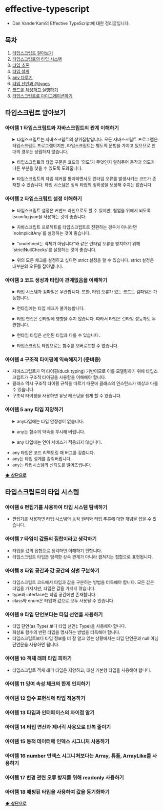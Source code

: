 # effective-typescript
- Dan VanderKam의 Effective TypeScript에 대한 정리글입니다.

## 목차

1. [타입스크립트 알아보기](#타입스크립트-알아보기)
2. [타입스크립트의 타입 시스템](#타입스크립트의-타입-시스템)
3. [타입 추론](#타입-추론)
4. [타입 설계](#타입-설계)
5. [any 다루기](#any-다루기)
6. [타입 선언과 @types](#타입-선언과-@types)
7. [코드를 작성하고 실행하기](#코드를-작성하고-실행하기)
8. [타입스크립트로 마이그레이션하기](#타입스크립트로-마이그레이션하기)

## **타입스크립트 알아보기**
### 아이템 1 타입스크립트와 자바스크립트의 관계 이해하기

<ul>
<details>
<summary>타입스크립트는 자바스크립트의 상위집합입니다. 모든 자바스크립트 프로그램은 타입스크립트 프로그램이지만, 타입스크립트는 별도의 문법을 가지고 있으므로 반대의 경우는 성립하지 않습니다.</summary>
<div markdown="1"><br/>
  
```js
// JavaScript
function greet(who: string) { // SyntaxError: Unexpected token :
  console.log('Hello', who);
}
```
자바스크립트에선 위와 같은 타입스크립트 문법을 사용할 수 없습니다. 그러나 타입스크립트에서는 자바스크립트의 모든 문법을 사용할 수 있습니다.
<br/><br/>
  
</div>
</details>
</ul>

<ul>
<details>
<summary>타입스크립트의 타입 구문은 코드의 '의도'가 무엇인지 알려주어 동작과 의도가 다른 부분을 찾을 수 있도록 도와줍니다.</summary>
<div markdown="1"><br/>
  
```ts
interface State {
  name: string;
  capital: string; // 의도
}

const states: State[] = [
  {name: 'Alabama', capital: 'Montgomery'},
  {name: 'Alaska',  capitol: 'Juneau'}, // 동작
                 // ~~~~~~~~~~~~~~~~~ Did you mean to write 'capital'?
  {name: 'Arizona', capital: 'Phoenix'},
  // ...
];
```
명시적으로 states를 선언하면 코드 작성자의 의도를 타입스크립트에게 알려줄 수 있고(capital), 만약 잘못된 동작(capitol)이 발생하였다면 타입스크립트는 에러와 함께 해결 방법을 추천해줍니다.<br/><br/>
  
</div>
</details>
</ul>

<ul>
<details>
<summary>타입스크립트의 타입 체커를 통과하면서도 런타임 오류를 발생시키는 코드가 존재할 수 있습니다. 타입 시스템은 정적 타입의 정확성을 보장해 주지는 않습니다.</summary>
<div markdown="1"><br/>
  
```ts
const names = ['Alice', 'Bob'];
console.log(names[2].toUpperCase());
// TypeError: Cannot read property 'toUpperCase' of undefined
```
타입은 정확하지만 존재하지 않는 인덱스에 접근하려 시도하였기 때문에 에러가 발생합니다.<br/><br/>
  
</div>
</details>
</ul>

### 아이템 2 타입스크립트 설정 이해하기

<ul>
<details>
<summary>타입스크립트 설정은 커맨드 라인으로도 할 수 있지만, 협업을 위해서 되도록 tsconfig.json을 사용하는 것이 좋습니다.</summary>
<div markdown="1"><br/>
  
```cli
$ tsc --init
```
위 명령어를 입력하면 루트 디렉토리에 tsconfig.json 파일을 만들어줍니다.<br/><br/>
  
</div>
</details>
</ul>

<ul>
<details>
<summary>자바스크립트 프로젝트를 타입스크립트로 전환하는 경우가 아니라면 `noImplicitAny`를 설정하는 것이 좋습니다.</summary>
<div markdown="1"><br/>
  
**나쁜 예:** 
```ts
// tsConfig: {"noImplicitAny":false}

function add(a, b) {
  return a + b;
}
```
`noImplicitAny`가 해제된 경우 함수의 타입이 설정되지 않아도 자동적으로 any로 추론됩니다.
  
**좋은 예:**  
```ts
// tsConfig: {"noImplicitAny":true}

function add(a, b) {
          // ~    Parameter 'a' implicitly has an 'any' type
          //    ~ Parameter 'b' implicitly has an 'any' type
  return a + b;
}
```
`noImplicitAny`가 설정된 경우 명시적으로 any 타입을 설정하지 않는 이상 추론된 결과가 any라면 에러가 발생합니다.<br/><br/>
  
</div>
</details>
</ul>

<ul>
<details>
<summary>"undefined는 객체가 아닙니다"와 같은 런타임 오류를 방지하기 위해 `strictNullChecks`를 설정하는 것이 좋습니다.</summary>
<div markdown="1"><br/>
  
**나쁜 예:**
```ts
// tsConfig: {"noImplicitAny":true,"strictNullChecks":false}

const x: number = null;  // OK, null is a valid number
```
`strictNullChecks`을 설정하지 않는 경우 null과 undefined가 허용됩니다.

**좋은 예:**
```ts
// tsConfig: {"noImplicitAny":true,"strictNullChecks":true}

const x: number = null;
//    ~ Type 'null' is not assignable to type 'number'
```
`strictNullChecks`을 설정한 경우 null과 undefined를 명시적으로 허용하지 않는 이상 오류를 발생시킵니다. 이러한 방식은 코드 작성을 어렵게 하지만 "undefined는 객체가 아닙니다"와 같은 null과 undefined와 관련  런타임 오류를 잡아내는 데 많은 도움을 줍니다.<br/><br/>
  
</div>
</details>
</ul>

<ul>
<details>
<summary>위의 모든 체크를 설정하고 싶다면 strict 설정을 할 수 있습니다. strict 설정은 대부분의 오류를 잡아냅니다.</summary>
<div markdown="1"><br/>
  
```ts
// tsConfig
    
{"strict": true}
```
`noImplicitAny`와 `strictNullChecks`는 모두 strict 설정 안에 포함되어있습니다.<br/><br/>
  
</div>
</details>
</ul>

### 아이템 3 코드 생성과 타입이 관계없음을 이해하기

<ul>
<details>
<summary>타입 시스템과 컴파일은 무관합니다. 또한, 타입 오류가 있는 코드도 컴파일은 가능합니다.</summary>
<div markdown="1"><br/>
  
```ts
// test.ts
let x = 'hello';
x = 1234;
  
// $ tsc test.ts
// test.ts:2:1 - error TS2322: Type 'number' is not assignable to type 'string'.
// 2 x = 1234;
  
// test.js
var x = 'hello';
x = 1234;  
```
타입 오류가 발생하는 ts 파일에 tsc 명령어(타입스크립트 파일을 자바스크립트 파일로 컴파일)를 사용하면 오류에도 불구하고 자바스크립트 파일이 문제 없이 생성되는 것을 볼 수 있습니다.<br/><br/>
  
</div>
</details>
</ul>

<ul>
<details>
<summary>런타임에는 타입 체크가 불가능합니다.</summary>
<div markdown="1"><br/>
    
**나쁜 예:** 
```ts
interface Square {
  width: number;
}
interface Rectangle extends Square {
  height: number;
}
type Shape = Square | Rectangle;

function calculateArea(shape: Shape) {
  if (shape instanceof Rectangle) {
                    // ~~~~~~~~~ 'Rectangle' only refers to a type,
                    //           but is being used as a value here
    return shape.width * shape.height;
                    //         ~~~~~~ Property 'height' does not exist
                    //                on type 'Shape'
  } else {
    return shape.width * shape.width;
  }
}
```
만약 위와 같이 작성하면 instanceof 체크는 런타임에 일어나지만, Rectangle은 타입이기 때문에 컴파일 과정에서 사라져 오류를 발생시킵니다.
  
  **좋은 예:** 
```ts
interface Square {
  kind: 'square';
  width: number;
}
interface Rectangle {
  kind: 'rectangle';
  height: number;
  width: number;
}
type Shape = Square | Rectangle;

function calculateArea(shape: Shape) {
  if (shape.kind === 'rectangle') {
    shape;  // Type is Rectangle
    return shape.width * shape.height;
  } else {
    shape;  // Type is Square
    return shape.width * shape.width;
  }
}
```
위와 같이 런타임에 접근 가능한 타입 정보를 명시적으로 저장하는 '태그' 기법을 사용하면 오류를 발생시키지 않습니다.
  
**좋은 예:** 
```ts
class Square {
  constructor(public width: number) {}
}
class Rectangle extends Square {
  constructor(public width: number, public height: number) {
    super(width);
  }
}
type Shape = Square | Rectangle;

function calculateArea(shape: Shape) {
  if (shape instanceof Rectangle) {
    shape;  // Type is Rectangle
    return shape.width * shape.height;
  } else {
    shape;  // Type is Square
    return shape.width * shape.width;  // OK
  }
}
```
타입을 클래스로 만드는 방법을 사용할 수도 있습니다. 이러한 방식을 이용하면 Rectangle은 타입이자 값으로 모두 사용할 수 있으므로 오류를 발생시키지 않습니다.<br/><br/>
  
</div>
</details>
</ul>

<ul>
<details>
<summary>타입 연산은 런타임에 영향을 주지 않습니다. 따라서 타입은 런타임 성능과도 무관합니다.</summary>
<div markdown="1"><br/>
    
**나쁜 예:** 
```ts
// TypeScript  
function asNumber(val: number | string): number {
  return val as number;
}

// Javascript  
function asNumber(val) {
  return val;
}
```
만약 string이나 number 타입인 값을 항상 number 타입으로 정제하기 위해 위와 같이 작성하였다면 이는 아무런 기능을 하지 못합니다. as number는 타입 연산이고 런타임 동작과는 무관하기 때문입니다.
  
**좋은 예:** 
```ts
function asNumber(val: number | string): number {
  return typeof(val) === 'string' ? Number(val) : val;
}
```
값을 제대로 정제하기 위해서는 자바스크립트 연산을 통해 변환을 수행해야 합니다. 이처럼 타입과 타입 연산자는 자바스크립트 변환 시점에 제거되기 때문에 런타임의 성능에 아무런 영향을 주지 않습니다.
<br/><br/>
  
</div>
</details>
</ul>
  
<ul>
<details>
<summary>런타임 타입은 선언된 타입과 다를 수 있습니다.</summary>
<div markdown="1"><br/>
    
```ts
interface LightApiResponse {
  lightSwitchValue: boolean;
}
async function setLight() {
  const response = await fetch('/light');
  const result: LightApiResponse = await response.json();
  setLightSwitch(result.lightSwitchValue);
}
```
위와 같이 /light를 요청하면 그 결과로 LightApiResponse를 반환하는 함수의 경우 lightSwitchValue를 boolean으로 설정하였지만 실제 응답의 타입이 boolean으로 보장되는 것은 아닙니다.<br/><br/>
  
</div>
</details>
</ul>

<ul>
<details>
<summary>타입스크립트 타입으로는 함수를 오버로드할 수 없습니다.</summary>
<div markdown="1"><br/>
    
```ts
function add(a: number, b: number) { return a + b; }
      // ~~~ Duplicate function implementation
function add(a: string, b: string) { return a + b; }
      // ~~~ Duplicate function implementation
```
C++과 같은 언어는 동일한 이름에 매개변수만 다른 여러 버전의 함수를 허용하는 '함수 오버로딩'이 가능하지만, 타입스크립트는 타입과 런타임의 동작이 무관하기 때문에 이러한 '함수 오버로딩'이 불가능합니다.<br/><br/>
  
</div>
</details>
</ul>

### 아이템 4 구조적 타이핑에 익숙해지기 (준비중)

- 자바스크립트가 덕 타이핑(duck typing) 기반이므로 이를 모델링하기 위해 타입스크립트가 구조적 타이핑을 사용함을 이해해야 합니다.
- 클래스 역시 구조적 타이핑 규칙을 따르기 때문에 클래스의 인스턴스가 예상과 다를 수 있습니다.
- 구조적 타이핑을 사용하면 유닛 테스팅을 쉽게 할 수 있습니다.

### 아이템 5 any 타입 지양하기

<ul>
<details>
<summary>any타입에는 타입 안정성이 없습니다.</summary>
<div markdown="1"><br/>
    
```ts
let age: number;
age = '12';
// ~~~ Type '"12"' is not assignable to type 'number'
age = '12' as any;  // OK
  
age += 1;  // OK; at runtime, age is now "121"
```
타입 단언문(as any)을 사용하면 string 타입을 할당할 수 있으나, 타입 체커는 계속해서 number 타입으로 판단하기 때문에 1을 더하면 "121"라는 잘못된 값이 됩니다.<br/><br/>

</div>
</details>
</ul>

<ul>
<details>
<summary>any는 함수의 약속을 무시해 버립니다.</summary>
<div markdown="1"><br/>
    
```ts
function calculateAge(birthDate: Date): number {
  // ...
}

let birthDate: any = '1990-01-19';
calculateAge(birthDate);  // OK
```
birthData 매개변수는 string이 아닌 Date 타입이어야 합니다. any 타입을 사용하면 calculateAge의 타입을 무시하게 됩니다.<br/><br/>

</div>
</details>
</ul>

<ul>
<details>
<summary>any 타입에는 언어 서비스가 적용되지 않습니다.</summary>
<div markdown="1"><br/>
    
```ts
interface Person {
  firstName: string;
  last: string;
}
const formatName = (p: Person) => `${p.firstName} ${p.last}`;
const formatNameAny = (p: any) => `${p.first} ${p.last}`;
```
타입스크립트 언어 서비스는 자동완성 기능과 적절한 도움말을 제공합니다. 위의 경우처럼 Person 타입의 first가 firstName으로 변경되어도 any 타입의 심볼은 자동으로 반영되지 않습니다.<br/><br/>

</div>
</details>
</ul>

- any 타입은 코드 리팩토링 때 버그를 감춥니다.
- any는 타입 설계를 감춰버립니다.
- any는 타입시스템의 신뢰도를 떨어뜨립니다.

**[⬆ 상단으로](#목차)**

## **타입스크립트의 타입 시스템**
### 아이템 6 편집기를 사용하여 타입 시스템 탐색하기
- 편집기를 사용하면 타입 시스템의 동작 원리와 타입 추론에 대한 개념을 잡을 수 있습니다.

### 아이템 7 타입이 값들의 집합이라고 생각하기
- 타입을 값의 집합으로 생각하면 이해하기 편합니다. 
- 타입스크립트 타입은 엄격한 상속 관계가 아니라 겹쳐지는 집합으로 표현됩니다.

### 아이템 8 타입 공간과 값 공간의 심벌 구분하기
- 타입스크립트 코드에서 타입과 값을 구분하는 방법을 터득해야 합니다. 모든 값은 타입을 가지지만, 타입은 값을 가지지 않습니다. 
- type과 interface는 타입 공간에만 존재합니다.
- class와 enum은 타입과 값으로 모두 사용될 수 있습니다.

### 아이템 9 타입 단언보다는 타입 선언을 사용하기
- 타입 단언(as Type) 보다 타입 선언(: Type)을 사용해야 합니다.
- 화살표 함수의 반환 타입을 명시하는 방법을 터득해야 합니다.
- 타입스크립트보다 타입 정보를 더 잘 알고 있는 상황에서는 타입 단언문과 null 아님 단언문을 사용하면 됩니다.

### 아이템 10 객체 래퍼 타입 피하기
- 타입스크립트 객체 래퍼 타입은 지양하고, 대신 기본형 타입을 사용해야 합니다.

### 아이템 11 잉여 속성 체크의 한계 인지하기

### 아이템 12 함수 표현식에 타입 적용하기

### 아이템 13 타입과 인터페이스의 차이점 알기

### 아이템 14 타입 연산과 제너릭 사용으로 반복 줄이기

### 아이템 15 동적 데이터에 인덱스 시그니처 사용하기

### 아이템 16 number 인덱스 시그니처보다는 Array, 튜플, ArrayLike를 사용하기

### 아이템 17 변경 관련 오류 방지를 위해 readonly 사용하기

### 아이템 18 매핑된 타입을 사용하여 값을 동기화하기

**[⬆ 상단으로](#목차)**
